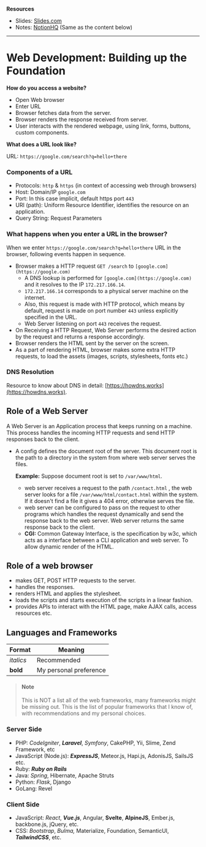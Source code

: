 **Resources**
- Slides: [Slides.com](https://slides.com/rumansaleem/foundation)
- Notes: [NotionHQ](https://www.notion.so/rumansaleempersonal/Web-Development-Building-up-the-Foundation-f12b9d0472cf47aaa33494c40b2a95ad) (Same as the content below)

---

# Web Development: Building up the Foundation

**How do you access a website?**

- Open Web browser
- Enter URL
- Browser fetches data from the server.
- Browser renders the response received from server.
- User interacts with the rendered webpage, using link, forms, buttons, custom components.

**What does a URL look like?**

URL: `https://google.com/search?q=hello+there`

### Components of a URL
- Protocols: `http` & `https` (in context of accessing web through browsers)
- Host: Domain/IP `google.com`
- Port: In this case implicit, default https port `443`
- URI (path): Uniform Resource Identifier, identifies the resource on an application.
- Query String: Request Parameters

### What happens when you enter a URL in the browser?
When we enter `https://google.com/search?q=hello+there`  URL in the browser, following events happen in sequence.

- Browser makes a HTTP request `GET /search` to `[google.com](https://google.com)`
    - A DNS lookup is performed for `[google.com](https://google.com)` and it resolves to the IP `172.217.166.14`.
    - `172.217.166.14` corresponds to a physical server machine on the internet.
    - Also, this request is made with HTTP protocol, which means by default, request is made on port number `443` unless explicitly specified in the URL.
    - Web Server listening on port `443` receives the request.
- On Receiving a HTTP Request, Web Server performs the desired action by the request and returns a response accordingly.
- Browser renders the HTML sent by the server on the screen.
- As a part of rendering HTML, browser makes some extra HTTP requests, to load the assets (images, scripts, stylesheets, fonts etc.)

### DNS Resolution

Resource to know about DNS in detail: [https://howdns.works](https://howdns.works).

## Role of a Web Server

A Web Server is an Application process that keeps running on a machine. This process handles the incoming HTTP requests and send HTTP responses back to the client. 

- A config defines the document root of the server. This document root is the path to a directory in the system from where web server serves the files.

    **Example:** Suppose document root is set to `/var/www/html`. 

    - web server receives a request to the path `/contact.html` , the web server looks for a file `/var/www/html/contact.html` within the system. If it doesn't find a file it gives a 404 error, otherwise serves the file.
    - web server can be configured to pass on the request to other programs which handles the request dynamically and send the response back to the web server. Web server returns the same response back to the client.
    - **CGI:** Common Gateway Interface, is the specification by w3c, which acts as a interface between a CLI application and web server. To allow dynamic render of the HTML.

## Role of a web browser

- makes  GET, POST HTTP requests to the server.
- handles the responses.
- renders HTML and applies the stylesheet.
- loads the scripts and starts execution of the scripts in a linear fashion.
- provides APIs to interact with the HTML page, make AJAX calls, access resources etc.

## Languages and Frameworks

|Format     | Meaning                |
|-----------|------------------------|
| *italics* | Recommended            |
| **bold**  | My personal preference |

> #### Note
> This is NOT a list all of the web frameworks, many frameworks might be missing out. This is the list of popular frameworks that I know of, with recommendations and my personal choices.

### Server Side 

- PHP: *CodeIgniter*, ***Laravel***, *Symfony*, CakePHP, Yii, Slime, Zend Framework, etc
- JavaScript (Node.js): ***ExpressJS***, Meteor.js, Hapi.js, AdonisJS, SailsJS etc.
- Ruby: ***Ruby on Rails***
- Java: *Spring*, Hibernate, Apache Struts
- Python: *Flask*, Django
- GoLang: Revel

### Client Side

- JavaScript: *React*, ***Vue.js***, Angular, **Svelte**, **AlpineJS**, Ember.js, backbone.js, jQuery, etc.
- CSS: *Bootstrap*, *Bulma,* Materialize, Foundation, SemanticUI,  ***TailwindCSS***, etc.